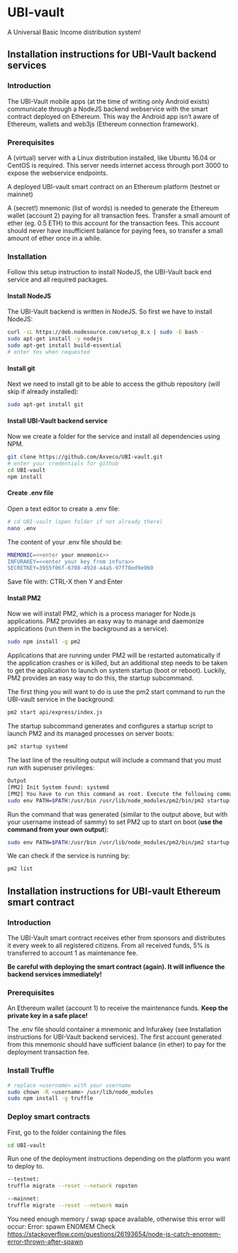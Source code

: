 # UBI-vault
A Universal Basic Income distribution system!


## Installation instructions for UBI-Vault backend services

### Introduction
The UBI-Vault mobile apps (at the time of writing only Android exists) communicate through a NodeJS backend webservice with the smart contract deployed on Ethereum. This way the Android app isn’t aware of Ethereum, wallets and web3js (Ethereum connection framework).

### Prerequisites
A (virtual) server with a Linux distribution installed, like Ubuntu 16.04 or CentOS is required. This server needs internet access through port 3000 to expose the webservice endpoints.

A deployed UBI-vault smart contract on an Ethereum platform (testnet or mainnet)

A (secret!) mnemonic (list of words) is needed to generate the Ethereum wallet (account 2) paying for all transaction fees.
Transfer a small amount of ether (eg. 0.5 ETH) to this account for the transaction fees. This account should never have  insufficient balance for paying fees, so transfer a small amount of ether once in a while.

### Installation
Follow this setup instruction to install NodeJS, the UBI-Vault back end service and all required packages.

#### Install NodeJS
The UBI-Vault backend is written in NodeJS. So first we have to install NodeJS:
```bash
curl -sL https://deb.nodesource.com/setup_8.x | sudo -E bash -
sudo apt-get install -y nodejs
sudo apt-get install build-essential  
# enter Yes when requested
```

#### Install git
Next we need to install git to be able to access the github repository (will skip if already installed):
```bash
sudo apt-get install git
```


#### Install UBI-Vault backend service
Now we create a folder for the service and install all dependencies using NPM. 
```bash
git clone https://github.com/Axveco/UBI-vault.git
# enter your credentials for github
cd UBI-vault
npm install
```

#### Create .env file
Open a text editor to create a .env file:
```bash
# cd UBI-vault (open folder if not already there)
nano .env
```

The content of your .env file should be:

```bash
MNEMONIC=<<enter your mnemonic>>
INFURAKEY=<<enter your key from infura>>
SECRETKEY=3955f06f-6708-492d-a4a5-97f70ed9e960
```
Save file with: CTRL-X then Y and Enter


#### Install PM2
Now we will install PM2, which is a process manager for Node.js applications. PM2 provides an easy way to manage and daemonize applications (run them in the background as a service).

```bash
sudo npm install -g pm2
```

Applications that are running under PM2 will be restarted automatically if the application crashes or is killed, but an additional step needs to be taken to get the application to launch on system startup (boot or reboot). Luckily, PM2 provides an easy way to do this, the startup subcommand.

The first thing you will want to do is use the pm2 start command to run the UBI-vault service in the background:
```bash
pm2 start api/express/index.js
```

The startup subcommand generates and configures a startup script to launch PM2 and its managed processes on server boots:

```bash
pm2 startup systemd
```

The last line of the resulting output will include a command that you must run with superuser privileges:

```bash
Output
[PM2] Init System found: systemd
[PM2] You have to run this command as root. Execute the following command:
sudo env PATH=$PATH:/usr/bin /usr/lib/node_modules/pm2/bin/pm2 startup systemd -u sammy --hp /home/sammy
```

Run the command that was generated (similar to the output above, but with your username instead of sammy) to set PM2 up to start on boot (**use the command from your own output**):

```bash
sudo env PATH=$PATH:/usr/bin /usr/lib/node_modules/pm2/bin/pm2 startup systemd -u sammy --hp /home/sammy
```

We can check if the service is running by:
```bash
pm2 list
```


## Installation instructions for UBI-vault Ethereum smart contract

### Introduction
The UBI-Vault smart contract receives ether from sponsors and distributes it every week to all registered citizens. From all received funds, 5% is transferred to account 1 as maintenance fee. 

**Be careful with deploying the smart contract (again). It will influence the backend services immediately!**

### Prerequisites
An Ethereum wallet (account 1) to receive the maintenance funds. **Keep the private key in a safe place!**

The .env file should container a mnemonic and Infurakey (see Installation instructions for UBI-Vault backend services). The first account generated from this mnemonic should have sufficient balance (in ether) to pay for the deployment transaction fee.

### Install Truffle
```bash
# replace <username> with your username
sudo chown -R <username> /usr/lib/node_modules
sudo npm install -g truffle
```

### Deploy smart contracts
First, go to the folder containing the files
```bash
cd UBI-vault
```
Run one of the deployment instructions depending on the platform you want to deploy to.

```bash
--testnet:
truffle migrate --reset --network ropsten

--mainnet:
truffle migrate --reset --network main

```

You need enough memory / swap space available, otherwise this error will occur:
Error: spawn ENOMEM
Check https://stackoverflow.com/questions/26193654/node-js-catch-enomem-error-thrown-after-spawn


